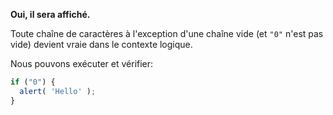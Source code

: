 **Oui, il sera affiché.**

Toute chaîne de caractères à l'exception d'une chaîne vide (et `"0"` n'est pas vide) devient vraie dans le contexte logique.

Nous pouvons exécuter et vérifier:

```js run
if ("0") {
  alert( 'Hello' );
}
```

